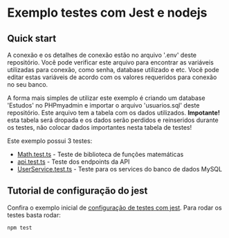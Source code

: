 # Exemplo testes com Jest e nodejs

## Quick start

A conexão e os detalhes de conexão estão no arquivo '.env' deste repositório. Você pode verificar este arquivo para encontrar as variáveis utilizadas para conexão, como senha, database utilizado e etc. Você pode editar estas variáveis de acordo com os valores requeridos para conexão no seu banco.

A forma mais simples de utilizar este exemplo é criando um database 'Estudos' no PHPmyadmin e importar o arquivo 'usuarios.sql' deste repositório. Este arquivo tem a tabela com os dados
utilizados. __Impotante!__ esta tabela será dropada e os dados serão perdidos e reinseridos durante os testes, não colocar dados importantes nesta tabela de testes!

Este exemplo possui 3 testes:

- [Math.test.ts](https://github.com/Dirack/Estudos/blob/master/nodejs/jest_unit_tests/services_api/src/libs/Math.test.ts) - Teste de biblioteca de funções matemáticas
- [api.test.ts](https://github.com/Dirack/Estudos/blob/master/nodejs/jest_unit_tests/services_api/src/routes/api.test.ts) - Teste dos endpoints da API
- [UserService.test.ts](https://github.com/Dirack/Estudos/blob/master/nodejs/jest_unit_tests/services_api/src/services/UserService.test.ts) - Teste para os services do banco de dados MySQL

## Tutorial de configuração do jest

Confira o exemplo inicial de [configuração de testes com jest](https://github.com/Dirack/Estudos/tree/master/nodejs/jest_unit_tests/jest_config#exemplo-testes-com-jest-e-nodejs).
Para rodar os testes basta rodar:

```
npm test
```

